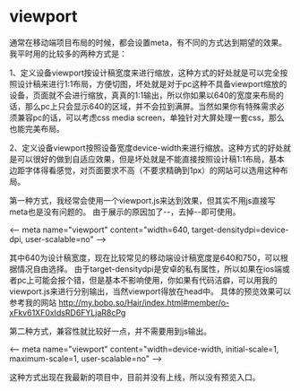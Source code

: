 # viewport
通常在移动端项目布局的时候，都会设置meta，有不同的方式达到期望的效果。
我平时用的比较多的两种方式是：

1、定义设备viewport按设计稿宽度来进行缩放，这种方式的好处就是可以完全按照设计稿来进行1:1布局，方便切图，坏处就是对于pc这种不具备viewport缩放的设备，页面就不会进行缩放，真真的1:1输出，所以你如果以640的宽度来布局的话，那么pc上只会显示640的区域，并不会拉到满屏。当然如果你有特殊需求必须兼容pc的话，可以考虑css media screen，单独针对大屏处理一套css，那么也能完美布局。

2、定义设备viewport按照设备宽度device-width来进行缩放。这种方式的好处就是可以很好的做到自适应效果，但是坏处就是不能直接按照设计稿1:1布局，基本边距字体得看感觉，对页面要求不高（不要求精确到1px）的网站可以选用这种布局。

第一种方式，我经常会使用一个viewport.js来达到效果，但其实不用js直接写meta也是没有问题的。
由于展示的原因加了--，去掉--即可使用。

<-- meta name="viewport" content="width=640, target-densitydpi=device-dpi, user-scalable=no" -->

其中640为设计稿宽度，现在比较常见的移动端设计稿宽度是640和750，可以根据情况自由选择。
由于target-densitydpi是安卓的私有属性，所以如果在ios端或者pc上可能会报个错，但是基本不影响使用，你如果有代码洁癖，可以用我的viewport.js来进行分别输出，当然viewport得放在head中。
具体的预览效果可以参考我的网站 http://my.bobo.so/Hair/index.html#member/o-xFkv61XF0xIdsRD6FYLjaR8cPg

第二种方式，兼容性就比较好一点，并不需要用到js输出。

<-- meta name="viewport" content="width=device-width, initial-scale=1, maximum-scale=1, user-scalable=no" -->

这种方式出现在我最新的项目中，目前并没有上线，所以没有预览入口。


